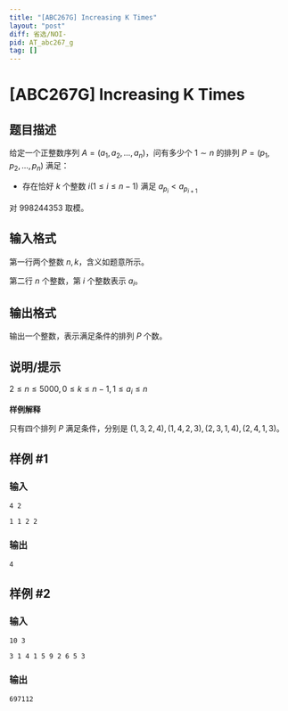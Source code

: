 ```yaml
---
title: "[ABC267G] Increasing K Times"
layout: "post"
diff: 省选/NOI-
pid: AT_abc267_g
tag: []
---
```


# [ABC267G] Increasing K Times

## 题目描述

给定一个正整数序列 $A=(a_1,a_2,\ldots,a_n)$，问有多少个 $1\sim n$ 的排列 $P=(p_1,p_2,\ldots,p_n)$ 满足：

- 存在恰好 $k$ 个整数 $i(1\leqslant i\leqslant n-1)$ 满足 $a_{p_i}<a_{p_{i+1}}$

对 $998244353$ 取模。

## 输入格式

第一行两个整数 $n,k$，含义如题意所示。

第二行 $n$ 个整数，第 $i$ 个整数表示 $a_i$。

## 输出格式

输出一个整数，表示满足条件的排列 $P$ 个数。

## 说明/提示

$2\leqslant n\leqslant 5000,0\leqslant k\leqslant n-1,1\leqslant a_i\leqslant n$

**样例解释**

只有四个排列 $P$ 满足条件，分别是 $(1,3,2,4),(1,4,2,3),(2,3,1,4),(2,4,1,3)$。

## 样例 #1

### 输入

```
4 2
1 1 2 2
```

### 输出

```
4
```

## 样例 #2

### 输入

```
10 3
3 1 4 1 5 9 2 6 5 3
```

### 输出

```
697112
```

